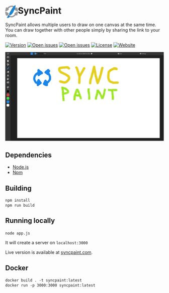 # SyncPaint <img align="left" src="public/img/logo.png?raw=true" alt="Logo" width="40" height="40">

SyncPaint allows multiple users to draw on one canvas at the same time. You can draw together with other people simply by sharing the link to your room.

[![Version](https://img.shields.io/github/package-json/v/pkrasicki/SyncPaint?color=green&style=for-the-badge)](https://github.com/pkrasicki/SyncPaint/releases)
[![Open issues](https://img.shields.io/github/stars/pkrasicki/SyncPaint?style=for-the-badge)](https://github.com/pkrasicki/SyncPaint/stargazers)
[![Open issues](https://img.shields.io/github/issues/pkrasicki/SyncPaint?style=for-the-badge)](https://github.com/pkrasicki/SyncPaint/issues)
[![License](https://img.shields.io/github/license/pkrasicki/SyncPaint?style=for-the-badge)](https://github.com/pkrasicki/SyncPaint/blob/master/LICENSE)
[![Website](https://img.shields.io/website?down_message=offline&style=for-the-badge&up_message=online&url=https%3A%2F%2Fsyncpaint.com)](https://syncpaint.com)

![screenshot](screenshot.png?raw=true)

## Dependencies
- [Node.js](https://nodejs.org)
- [Npm](https://www.npmjs.com)

## Building
```
npm install
npm run build
```

## Running locally
`node app.js`

It will create a server on `localhost:3000`

Live version is available at [syncpaint.com](https://syncpaint.com).

## Docker

```
docker build . -t syncpaint:latest
docker run -p 3000:3000 syncpaint:latest
```